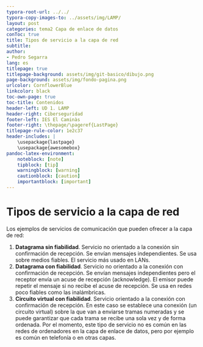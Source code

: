 ```yaml
---
typora-root-url: ../../
typora-copy-images-to: ../assets/img/LAMP/
layout: post
categories: tema2 Capa de enlace de datos 
conToc: true
title: Tipos de servicio a la capa de red
subtitle: 
author:
- Pedro Segarra
lang: es
titlepage: true
titlepage-background: assets/img/git-basico/dibujo.png
page-background: assets/img/fondo-pagina.png
urlcolor: CornflowerBlue
linkcolor: black
toc-own-page: true
toc-title: Contenidos
header-left: UD 1. LAMP
header-right: Ciberseguridad
footer-left: IES El Caminàs
footer-right: \thepage/\pageref{LastPage}
titlepage-rule-color: 1e2c37
header-includes: |
    \usepackage{lastpage} 
    \usepackage{awesomebox}
pandoc-latex-environment:
    noteblock: [note]
    tipblock: [tip]
    warningblock: [warning]
    cautionblock: [caution]
    importantblock: [important]
---
```

# Tipos de servicio a la capa de red
Los ejemplos de servicios de comunicación que pueden ofrecer a la capa de red:

1. **Datagrama sin fiabilidad**. Servicio no orientado a la conexión sin confirmación de recepción. Se envían mensajes independientes. Se usa sobre medios fiables. El servicio más usado en LANs.
2. **Datagrama con fiabilidad**. Servicio no orientado a la conexión con confirmación de recepción. Se envían mensajes independientes pero el receptor envía un acuse de recepción (acknowledge). El emisor puede repetir el mensaje si no recibe el acuse de recepción. Se usa en redes poco fiables como las inalámbricas.
3. **Circuito virtual con fiabilidad**. Servicio orientado a la conexión con confirmación de recepción. En este caso se establece una conexión (un circuito virtual) sobre la que van a enviarse tramas numeradas y se puede garantizar que cada trama se recibe una sola vez y de forma ordenada. Por el momento, este tipo de servicio no es común en las redes de ordenadores en la capa de enlace de datos, pero por ejemplo es común en telefonía o en otras capas.
